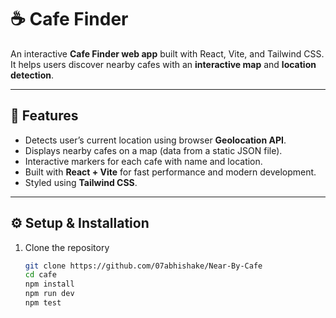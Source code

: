 # ☕ Cafe Finder

An interactive **Cafe Finder web app** built with React, Vite, and Tailwind CSS.  
It helps users discover nearby cafes with an **interactive map** and **location detection**.

---

## 📌 Features
- Detects user’s current location using browser **Geolocation API**.
- Displays nearby cafes on a map (data from a static JSON file).
- Interactive markers for each cafe with name and location.
- Built with **React + Vite** for fast performance and modern development.
- Styled using **Tailwind CSS**.

---

## ⚙️ Setup & Installation

1. Clone the repository
   ```bash
   git clone https://github.com/07abhishake/Near-By-Cafe
   cd cafe
   npm install
   npm run dev
   npm test

